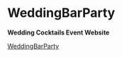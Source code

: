 # WeddingBarParty


**Wedding Cocktails Event Website**


[WeddingBarParty](https://pttmedia.com/html/indexWBP.html) 